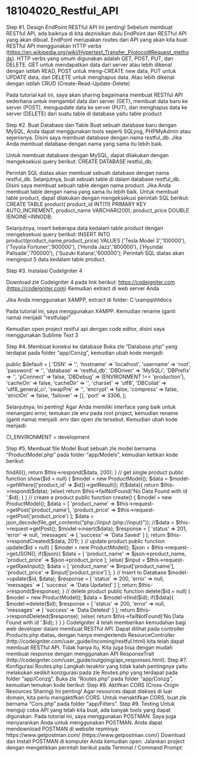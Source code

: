 # 18104020_Restful_API

Step #1. Design EndPoint RESTful API Ini penting! Sebelum membuat RESTful API, ada baiknya di kita deznisikan dulu EndPoint dari RESTful API yang akan dibuat. EndPoint merupakan routes dari API yang akan kita buat. RESTful API menggunakan HTTP verbs (https://en.wikipedia.org/wiki/Hypertext_Transfer_Protocol#Request_methods). HTTP verbs yang umum digunakan adalah GET, POST, PUT, dan DELETE. GET untuk mendapatkan data dari server atau lebih dikenal dengan istilah READ,
POST untuk meng-CREATE new data, PUT untuk UPDATE data, dan DELETE untuk menghapus data. Atau lebih dikenal dengan istilah CRUD (Create-Read-Update-Delete)

Pada tutorial kali ini, saya akan sharing bagaimana membuat RESTful API sederhana untuk mengambil data dari server (GET), membuat data baru ke server (POST), mengupdate data ke server (PUT), dan menghapus data ke server (DELETE) dari suatu table di database yaitu table product

Step #2. Buat Database dan Table Buat sebuah database baru dengan MySQL, Anda dapat menggunakan tools seperti SQLyog, PHPMyAdmin atau sejenisnya. Disini saya membuat database dengan nama restful_db. Jika Anda membuat database dengan nama yang sama itu lebih baik.

Untuk membuat database dengan MySQL, dapat dilakukan dengan mengeksekusi query berikut:
CREATE DATABASE restful_db;

Perintah SQL diatas akan membuat sebuah database dengan nama restful_db. Selanjutnya, buat sebuah table di dalam database restful_db. Disini saya membuat sebuah table dengan nama product. Jika Anda membuat table dengan nama yang sama itu lebih baik. Untuk membuat table product, dapat dilakukan dengan mengeksekusi perintah SQL berikut:
CREATE TABLE product(
product_id INT(11) PRIMARY KEY AUTO_INCREMENT,
product_name VARCHAR(200),
product_price DOUBLE
)ENGINE=INNODB;

Selanjutnya, insert beberapa data kedalam table product dengan mengeksekusi query berikut:
INSERT INTO product(product_name,product_price) VALUES
('Tesla Model 3','100000'),
('Toyota Fortuner','900000'),
('Honda Jazz','800000'),
('Hyundai Palisade','700000'),
('Suzuki Katana','600000');
Perintah SQL diatas akan menginput 5 data kedalam table product.

Step #3. Instalasi CodeIgniter 4

Download zle Codeigniter 4 pada link berikut: https://codeigniter.com (https://codeigniter.com) Kemudian extract di web server Anda

Jika Anda menggunakan XAMPP, extract di folder:
C:\xampp\htdocs

Pada tutorial ini, saya menggunakan XAMPP. Kemudian rename (ganti nama) menjadi “restfulapi”

Kemudian open project restful api dengan code editor, disini saya menggunakan Sublime Text 3

Step #4. Membuat koneksi ke database Buka zle “Database.php” yang terdapat pada folder “app/Conzg”, kemudian ubah kode menjadi:

public $default = [
 'DSN' => '',
 'hostname' => 'localhost',
 'username' => 'root',
 'password' => '',
 'database' => 'restful_db',
 'DBDriver' => 'MySQLi',
 'DBPrefix' => '',
 'pConnect' => false,
 'DBDebug' => (ENVIRONMENT !== 'production'),
 'cacheOn' => false,
 'cacheDir' => '',
 'charset' => 'utf8',
 'DBCollat' => 'utf8_general_ci',
 'swapPre' => '',
 'encrypt' => false,
 'compress' => false,
 'strictOn' => false,
 'failover' => [],
 'port' => 3306,
];

Selanjutnya, Ini penting! Agar Anda memiliki interface yang baik untuk menangani error, temukan zle env pada
root project, kemudian rename (ganti nama) menjadi .env dan open zle tersebut. Kemudian ubah kode  menjadi:


CI_ENVIRONMENT = development

Step #5. Membuat file Model Buat sebuah zle model bernama “ProductModel.php” pada folder “app/Models”, kemudian ketikan kode berikut:
<?php namespace App\Models;
use CodeIgniter\Model;
class ProductModel extends Model
{
 protected $table = 'product';
 protected $primaryKey = 'product_id';
 protected $allowedFields = ['product_name','product_price'];
}

Step #6. Membuat file Controller Buat sebuah zle controller bernama “Products.php” pada folder “app/Controllers”, kemudian ketikan kode berikut:
<?php namespace App\Controllers;
use CodeIgniter\RESTful\ResourceController;
use CodeIgniter\API\ResponseTrait;
use App\Models\ProductModel;
class Products extends ResourceController
{
 use ResponseTrait;
 // get all product
 public function index()
 {
 $model = new ProductModel();
 $data = $model->findAll();
 return $this->respond($data, 200);
 }
 // get single product
 public function show($id = null)
 {
 $model = new ProductModel();
 $data = $model->getWhere(['product_id' => $id])->getResult();
 if($data){
 return $this->respond($data);
 }else{
 return $this->failNotFound('No Data Found with id '.$id);
 }
 }
 // create a product
 public function create()
 {
 $model = new ProductModel();
 $data = [
 'product_name' => $this->request->getPost('product_name'),
 'product_price' => $this->request->getPost('product_price')
 ];
 $data = json_decode(file_get_contents("php://input (php://input)"));
 //$data = $this->request->getPost();
 $model->insert($data);
 $response = [
 'status' => 201,
 'error' => null,
 'messages' => [
 'success' => 'Data Saved'
 ]
 ];
 
 return $this->respondCreated($data, 201);
 }
 // update product
 public function update($id = null)
 {
 $model = new ProductModel();
 $json = $this->request->getJSON();
 if($json){
 $data = [
 'product_name' => $json->product_name,
 'product_price' => $json->product_price
 ];
 }else{
 $input = $this->request->getRawInput();
 $data = [
 'product_name' => $input['product_name'],
 'product_price' => $input['product_price']
 ];
 }
 // Insert to Database
 $model->update($id, $data);
 $response = [
 'status' => 200,
 'error' => null,
 'messages' => [
 'success' => 'Data Updated'
 ]
 ];
 return $this->respond($response);
 }
 // delete product
 public function delete($id = null)
 {
 $model = new ProductModel();
 $data = $model->find($id);
 if($data){
 $model->delete($id);
 $response = [
 'status' => 200,
 'error' => null,
 'messages' => [
 'success' => 'Data Deleted'
 ]
 ];
 
 return $this->respondDeleted($response);
 }else{
 return $this->failNotFound('No Data Found with id '.$id);
 }
 
 } 
 }
 
CodeIgniter 4 telah memberikan kemudahan bagi web developer dalam membuat RESTful API. Dapat dilihat pada controller Products.php diatas, dengan hanya mengextends ResourceController (http://codeigniter.com/user_guide/incoming/restful.html) kita telah dapat membuat RESTful API. Tidak hanya itu, Kita juga bisa dengan mudah membuat response dengan menggunakan API
ResponseTrait (http://codeigniter.com/user_guide/outgoing/api_responses.html). Step #7. Konfigurasi Routes.php Langkah terakhir yang tidak kalah pentingnya yaitu melakukan sedikit konzgurasi pada zle Routes.php yang terdapat pada folder “app/Conzg”. Buka zle “Routes.php” pada folder “app/Conzg”, kemudian temukan kode berikut:

Step #8. Aktifkan CORS (Cross-Origin Resources Sharing) Ini penting! Agar resources dapat diakses di luar domain, kita perlu mengaktifkan CORS. Untuk menaktifkan CORS, buat zle bernama “Cors.php” pada folder “app/Filters”.


Step #9. Testing Untuk menguji coba API yang telah kita buat, ada banyak tools yang dapat digunakan. Pada tutorial ini, saya menggunakan POSTMAN. Saya juga menyarankan Anda untuk menggunakan POSTMAN.
Anda dapat mendownload POSTMAN di website resminya: https://www.getpostman.com/ (https://www.getpostman.com/) Download dan Install POSTMAN di komputer Anda kemudian open. Jalankan project dengan mengetikkan perintah berikut pada Terminal / Command
Prompt:
